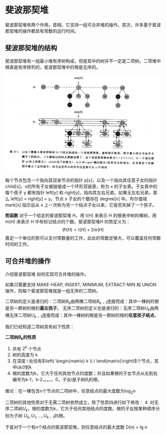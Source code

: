 # 斐波那契堆
斐波那契堆有两个作用。首相，它支持一组可合并堆的操作。其次，许多基于斐波那契堆的操作都具有常数的运行时间。

## 斐波那契堆的结构
斐波那契堆有一组最小堆有序树构成，但是其中的树并不一定是二项树。二项堆中根表是有序排列的，斐波那契堆中的根是无序的。

![](./pic/2019-06-24-20-49-31.png)

每个节点包含一个指向其双亲节点的指针 p[x]，以及一个指向其任意子女的指针 child[x]。x的所有子女被链接成一个环形双链表，称为 x 的子女表。子女表中的每个孩子 y 都有指针 left[y] 和 right[y]，指向其左右兄弟。如果无左右兄弟，那么 left[y] = right[y] = y。节点 x 子女的个数存在 degree[x] 中。布尔值域 mark[x] 指示自从 x 上一次称为另一个结点子女以来，它是否失掉了一个孩子。

**势函数**
对于一个给定的斐波那契堆 H，用 t(H) 来表示 H 的根表中树的棵树，用 m(H) 来表示 H 中有标记结点的个数。斐波那契堆H 的势定义为：
$$
\Phi(H) = t(H) + 2m(H)
$$
嘉定一个单位的势可以支付常数量的工作，此处的常数足够大，可以覆盖任何常数时间的工作。

## 可合并堆的操作
介绍斐波那契堆 如何实现可合并堆的操作。

如果只需要支持 MAKE-HEAP, INSERT, MINIMUM, EXTRACT-MIN 和 UNION 操作，则每个斐波那契堆就是一组无序的二项树。

二项树的定义是递归的：二项树$B_{k}$由两棵二项树$B_{k-1}$连接而成：其中一棵树的根是另一颗树的根的**最左孩子**。
无序二项树的定义也是递归的：无序二项树$U_{k}$由两棵无序二项树$U_{k-1}$连接而成：其中一棵树的根是另一颗树的根的**任意孩子结点**。

我们已经知道二项树具有如下性质：

**二项树$B_{k}$的性质**
1. 共有 $2^{k}$ 个节点
2. 树的高度为 k
3. 在深度 i 处恰有$\left( \begin{matrix} k \\ i \end{matrix}\right)$个节点，其中i从0到k
4. 根的度数为k，它大于任何其他节点的度数；并且如果根的子女节点从左到右编号为k-1，k-2，。。。，0，子女i是子树$B_{i}$的根。

推论：在一棵包含n个节点的二项树中，任意结点的最大度数为$\log_{2} n$

二项树的其他性质对于无需二项树依然成立，除了性质四进行如下修改：
4. 对无序二项树$U_{k}$，根的度数为k，它大于任何其他结点的度数。根的子女按某种顺序分别为子树 $U_{0},U_{1},...,U_{k-1}$的根。
   
于是对于一个有n个结点的斐波那契堆，则任意结点的最大度数 D(n) = lg n

